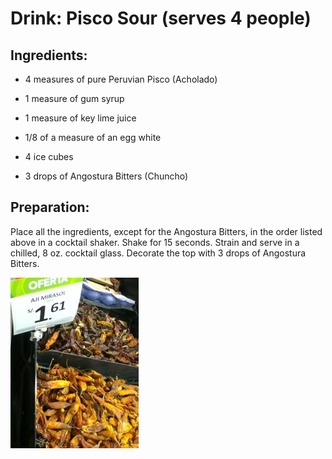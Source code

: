 # Drink: Pisco Sour (serves 4 people)

## Ingredients:

- 4 measures of pure Peruvian Pisco (Acholado)

- 1 measure of gum syrup

- 1 measure of key lime juice

- 1/8 of a measure of an egg white

- 4 ice cubes

- 3 drops of Angostura Bitters (Chuncho)

## Preparation:

Place all the ingredients, except for the Angostura Bitters, in the order listed above in a cocktail shaker. Shake for 15 seconds. Strain and serve in a chilled, 8 oz. cocktail glass. Decorate the top with 3 drops of Angostura Bitters.

![alt text](image.png)
